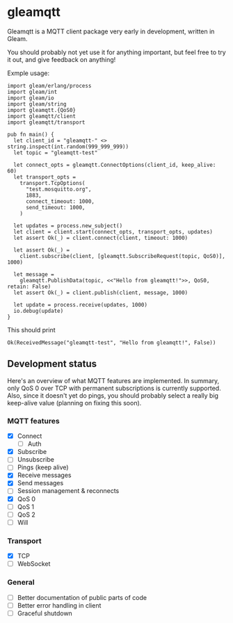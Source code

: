 # gleamqtt

Gleamqtt is a MQTT client package very early in development,
written in Gleam.

You should probably not yet use it for anything important,
but feel free to try it out, and give feedback on anything!

Exmple usage:
```gleam
import gleam/erlang/process
import gleam/int
import gleam/io
import gleam/string
import gleamqtt.{QoS0}
import gleamqtt/client
import gleamqtt/transport

pub fn main() {
  let client_id = "gleamqtt-" <> string.inspect(int.random(999_999_999))
  let topic = "gleamqtt-test"

  let connect_opts = gleamqtt.ConnectOptions(client_id, keep_alive: 60)
  let transport_opts =
    transport.TcpOptions(
      "test.mosquitto.org",
      1883,
      connect_timeout: 1000,
      send_timeout: 1000,
    )

  let updates = process.new_subject()
  let client = client.start(connect_opts, transport_opts, updates)
  let assert Ok(_) = client.connect(client, timeout: 1000)

  let assert Ok(_) =
    client.subscribe(client, [gleamqtt.SubscribeRequest(topic, QoS0)], 1000)

  let message =
    gleamqtt.PublishData(topic, <<"Hello from gleamqtt!">>, QoS0, retain: False)
  let assert Ok(_) = client.publish(client, message, 1000)

  let update = process.receive(updates, 1000)
  io.debug(update)
}
```

This should print
```
Ok(ReceivedMessage("gleamqtt-test", "Hello from gleamqtt!", False))
```

## Development status

Here's an overview of what MQTT features are implemented.
In summary, only QoS 0 over TCP with permanent subscriptions
is currently supported.
Also, since it doesn't yet do pings,
you should probably select a really big keep-alive value
(planning on fixing this soon).

### MQTT features
- [x] Connect
  - [ ] Auth
- [x] Subscribe
- [ ] Unsubscribe
- [ ] Pings (keep alive)
- [x] Receive messages
- [x] Send messages
- [ ] Session management & reconnects
- [x] QoS 0
- [ ] QoS 1
- [ ] QoS 2
- [ ] Will

### Transport
- [x] TCP
- [ ] WebSocket

### General
- [ ] Better documentation of public parts of code
- [ ] Better error handling in client
- [ ] Graceful shutdown